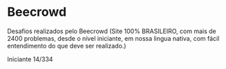 # Beecrowd
Desafios realizados pelo Beecrowd (Site 100% BRASILEIRO, com mais de 2400 problemas, desde o nível iniciante, em nossa lingua nativa, com fácil entendimento do que deve ser realizado.)

Iniciante 14/334
